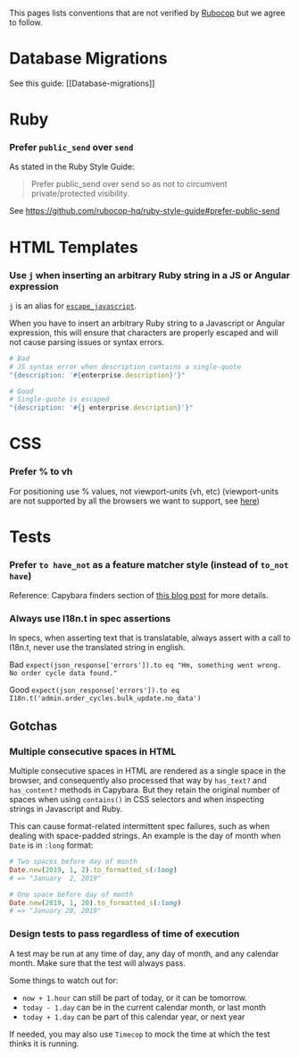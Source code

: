 This pages lists conventions that are not verified by [Rubocop](http://batsov.com/rubocop/) but we agree to follow.

# Database Migrations

See this guide: [[Database-migrations]]

# Ruby

### Prefer `public_send` over `send`

As stated in the Ruby Style Guide:

> Prefer public_send over send so as not to circumvent private/protected visibility.

See https://github.com/rubocop-hq/ruby-style-guide#prefer-public-send

# HTML Templates

### Use `j` when inserting an arbitrary Ruby string in a JS or Angular expression

`j` is an alias for [`escape_javascript`](https://api.rubyonrails.org/classes/ActionView/Helpers/JavaScriptHelper.html#method-i-escape_javascript).

When you have to insert an arbitrary Ruby string to a Javascript or Angular expression, this will ensure that characters are properly escaped and will not cause parsing issues or syntax errors.

```ruby
# Bad
# JS syntax error when description contains a single-quote
"{description: '#{enterprise.description}'}"

# Good
# Single-quote is escaped
"{description: '#{j enterprise.description}'}"
```

# CSS

### Prefer % to vh
For positioning use % values, not viewport-units (vh, etc) (viewport-units are not supported by all the browsers we want to support, see [here](https://caniuse.com/#feat=viewport-units))

# Tests

### Prefer `to have_not` as a feature matcher style (instead of `to_not have`)
Reference: Capybara finders section of [this blog post](https://blog.codeship.com/faster-rails-tests/) for more details.

### Always use I18n.t in spec assertions
In specs, when asserting text that is translatable, always assert with a call to I18n.t, never use the translated string in english.

Bad
`expect(json_response['errors']).to eq "Hm, something went wrong. No order cycle data found."`

Good
`expect(json_response['errors']).to eq I18n.t('admin.order_cycles.bulk_update.no_data')`

## Gotchas

### Multiple consecutive spaces in HTML

Multiple consecutive spaces in HTML are rendered as a single space in the browser, and consequently also processed that way by `has_text?` and `has_content?` methods in Capybara. But they retain the original number of spaces when using `contains()` in CSS selectors and when inspecting strings in Javascript and Ruby.

This can cause format-related intermittent spec failures, such as when dealing with space-padded strings. An example is the day of month when `Date` is in `:long` format:

```ruby
# Two spaces before day of month
Date.new(2019, 1, 2).to_formatted_s(:long)
# => "January  2, 2019"

# One space before day of month
Date.new(2019, 1, 20).to_formatted_s(:long)
# => "January 20, 2019"
```

### Design tests to pass regardless of time of execution

A test may be run at any time of day, any day of month, and any calendar month. Make sure that the test will always pass.

Some things to watch out for:

* `now + 1.hour` can still be part of today, or it can be tomorrow.
* `today - 1.day` can be in the current calendar month, or last month
* `today + 1.day` can be part of this calendar year, or next year

If needed, you may also use `Timecop` to mock the time at which the test thinks it is running.